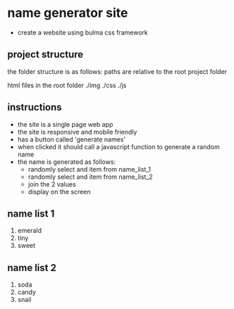 # name generator site

- create a website using bulma css framework

## project structure

the folder structure is as follows:
paths are relative to the root project folder 

html files in the root folder
./img
./css
./js


## instructions

- the site is a single page web app 
- the site is responsive and mobile friendly
- has a button called 'generate names'
- when clicked it should call a javascript function to generate a random name 
- the name is generated as follows:
  - randomly select and item from name_list_1
  - randomly select and item from name_list_2
  - join the 2 values
  - display on the screen

## name list 1

1. emerald
2. tiny
3. sweet

## name list 2

1. soda
2. candy
3. snail
